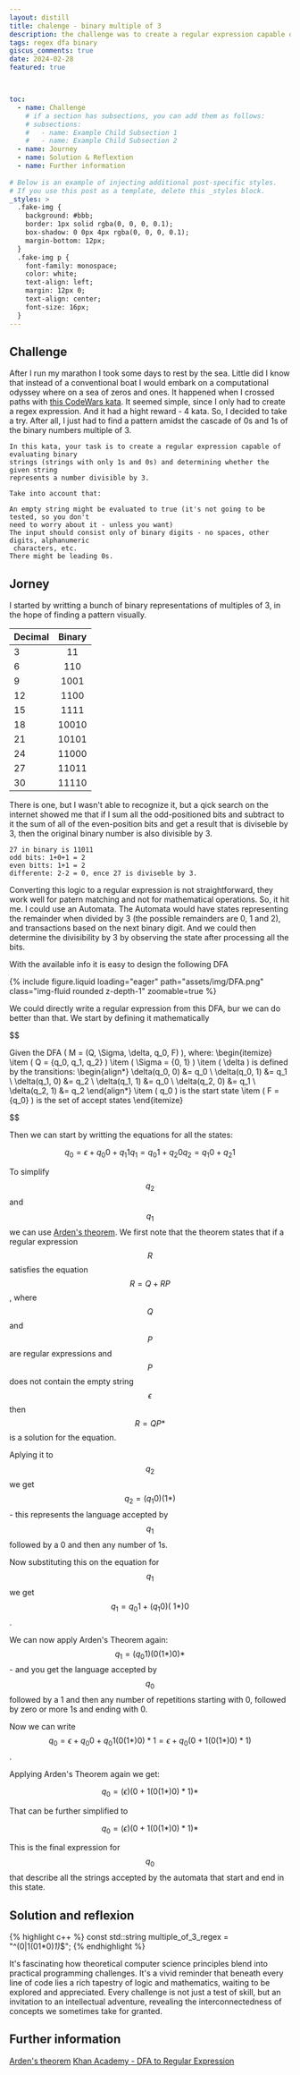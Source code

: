 ```yaml
---
layout: distill
title: chalenge - binary multiple of 3
description: the challenge was to create a regular expression capable of recognizing multiples of 3. 
tags: regex dfa binary
giscus_comments: true
date: 2024-02-28
featured: true



toc:
  - name: Challenge
    # if a section has subsections, you can add them as follows:
    # subsections:
    #   - name: Example Child Subsection 1
    #   - name: Example Child Subsection 2
  - name: Journey
  - name: Solution & Reflextion
  - name: Further information
  
# Below is an example of injecting additional post-specific styles.
# If you use this post as a template, delete this _styles block.
_styles: >
  .fake-img {
    background: #bbb;
    border: 1px solid rgba(0, 0, 0, 0.1);
    box-shadow: 0 0px 4px rgba(0, 0, 0, 0.1);
    margin-bottom: 12px;
  }
  .fake-img p {
    font-family: monospace;
    color: white;
    text-align: left;
    margin: 12px 0;
    text-align: center;
    font-size: 16px;
  }
---
```


## Challenge

After I run my marathon I took some days to rest by the sea. Little did I know that instead of a conventional boat I would embark on a computational odyssey where on a sea of zeros and ones. It happened when I crossed paths with [this CodeWars kata](https://www.codewars.com/kata/54de279df565808f8b00126a). It seemed simple, since I only had to create a regex expression. And it had a hight reward - 4 kata. So, I decided to take a try. After all, I just had to find a pattern amidst the cascade of 0s and 1s of the binary numbers multiple of 3.

```
In this kata, your task is to create a regular expression capable of evaluating binary 
strings (strings with only 1s and 0s) and determining whether the given string 
represents a number divisible by 3.

Take into account that:

An empty string might be evaluated to true (it's not going to be tested, so you don't 
need to worry about it - unless you want)
The input should consist only of binary digits - no spaces, other digits, alphanumeric
 characters, etc.
There might be leading 0s.
```

## Jorney

I started by writting a bunch of binary representations of multiples of 3, in the hope of finding a pattern visually.

| Decimal       | Binary        |
| ------------- | :-----------: |
| 3             |   11          |
| 6             |   110         |
| 9             |   1001        |
| 12            |   1100        |
| 15            |   1111        |
| 18            |   10010       |
| 21            |   10101       |
| 24            |   11000       |
| 27            |   11011       |
| 30            |   11110       |

There is one, but I wasn't able to recognize it, but a qick search on the internet showed me that if I sum all the odd-positioned bits and subtract to it the sum of all of the even-position bits and get a result that is diviseble by 3, then the original binary number is also divisible by 3. 

```
27 in binary is 11011
odd bits: 1+0+1 = 2
even bitts: 1+1 = 2
differente: 2-2 = 0, ence 27 is diviseble by 3.
```

Converting this logic to a regular expression is not straightforward, they work well for patern matching and not for mathematical operations. So, it hit me. I could use an Automata.
The Automata would have states representing the remainder when divided by 3 (the possible remainders are 0, 1 and 2), and transactions based on the next binary digit. And we could then determine the divisibility by 3 by observing the state after processing all the bits.

With the available info it is easy to design the following DFA

<div class="col-sm mt-3 mt-md-0">
        {% include figure.liquid loading="eager" path="assets/img/DFA.png" class="img-fluid rounded z-depth-1" zoomable=true %}
</div>

We could directly write a regular expression from this DFA, bur we can do better than that. We start by defining it mathematically 

$$

Given the DFA ( M = (Q, \Sigma, \delta, q_0, F) ), where:
\begin{itemize}
  \item ( Q = \{q_0, q_1, q_2\} )
  \item ( \Sigma = \{0, 1\} )
  \item ( \delta ) is defined by the transitions:
  \begin{align*}
    \delta(q_0, 0) &= q_0 \\
    \delta(q_0, 1) &= q_1 \\
    \delta(q_1, 0) &= q_2 \\
    \delta(q_1, 1) &= q_0 \\
    \delta(q_2, 0) &= q_1 \\
    \delta(q_2, 1) &= q_2
  \end{align*}
  \item ( q_0 ) is the start state
  \item ( F = \{q_0\} ) is the set of accept states
\end{itemize}

$$

Then we can start by writting the equations for all the states:

$$
q_0 = \epsilon + q_0 0 + q_1 1
q_1 = q_0 1 + q_2 0
q_2 = q_1 0 + q_2 1
$$

To simplify $$ q_2 $$ and $$ q_1 $$ we can use [Arden's theorem](https://www.geeksforgeeks.org/ardens-theorem-in-theory-of-computation/). We first note that the theorem states that if a regular expression $$ R $$ satisfies the equation $$ R = Q + RP $$, where $$ Q $$ and $$ P $$ are regular expressions and $$ P $$ does not contain the empty string $$ \epsilon $$ then $$ R = QP* $$ is a solution for the equation.

Aplying it to $$ q_2 $$ we get $$ q_2 = ( q_1 0 ) ( 1 * )  $$ - this represents the language accepted by $$ q_1 $$ followed by a 0 and then any number of 1s.

Now substituting this on the equation for $$ q_1 $$ we get $$ q_1 = q_0 1 + ( q_1 0 ) (\ 1 * )  0 $$.

We can now apply Arden's Theorem again: $$ q_1 =  ( q_0 1 ) ( 0 ( 1 * )  0 ) * $$ - and you get the language accepted by $$ q_0 $$ followed by a 1 and then any number of repetitions starting with 0, followed by zero or more 1s and ending with 0.

Now we can write $$ q_0 = \epsilon + q_0 0 + q_0 1 ( 0 ( 1 * )  0 ) * 1 = \epsilon + q_0 ( 0 + 1 ( 0 ( 1 * )  0 ) * 1 ) $$.

Applying Arden's Theorem again we get:

$$ q_0 = ( \epsilon ) ( 0 + 1 ( 0 ( 1 * )  0 ) * 1 ) * $$ 

That can be further simplified to

$$ q_0 = ( \epsilon ) ( 0 + 1 ( 0 ( 1 * )  0 ) * 1 ) * $$ 

This is the final expression for $$ q_0 $$ that describe all the strings accepted by the automata that start and end in this state. 


## Solution and reflexion

{% highlight c++ %}
const std::string multiple_of_3_regex = "^(0|1(01*0)*1)*$";
{% endhighlight %}

It's fascinating how theoretical computer science principles blend into practical programming challenges. It's a vivid reminder that beneath every line of code lies a rich tapestry of logic and mathematics, waiting to be explored and appreciated. Every challenge is not just a test of skill, but an invitation to an intellectual adventure, revealing the interconnectedness of concepts we sometimes take for granted.

## Further information

[Arden's theorem](https://www.geeksforgeeks.org/ardens-theorem-in-theory-of-computation/)
[Khan Academy - DFA to Regular Expression](https://www.youtube.com/watch?v=SmT1DXLl3f4)